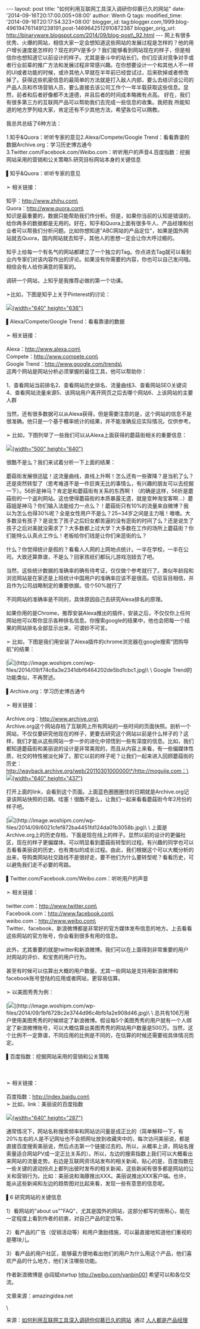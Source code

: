 --- layout: post title: "如何利用互联网工具深入调研你仰慕已久的网站"
date: '2014-09-16T20:17:00.005+08:00' author: Wenh Q tags:
modified\_time: '2014-09-16T20:17:54.323+08:00' blogger\_id:
tag:blogger.com,1999:blog-4961947611491238191.post-1469642512910872387
blogger\_orig\_url:
http://binaryware.blogspot.com/2014/09/blog-post\_92.html ---
网上有很多优秀、火爆的网站，相信大家一定会想知道这些网站的发展过程是怎样的？他的用户增长速度是怎样的？现在的PV是多少？我们能够看到网站现在的样子，但是相信你也想知道它以前设计的样子。尤其是奋斗中的站长们，你们应该对竞争对手或者行业前辈的推广方法和发展过程非常感兴趣。在你想要设计一个和其他人不一样的UI或者功能的时候，或许其他人早就在半年前已经尝试过，后来砍掉或者修改掉了。获得这些机密信息的最简单的方法就是打入敌人内部，要么去结识该公司的产品人员和市场营销人员，要么直接去该公司工作个一年半载获取这些信息。显然，前者和后者好像都不太道德，并且后者的时间成本略微有点高。
好在，我们有很多第三方的互联网产品可以帮助我们去完成一些信息的收集。我把我
所能知道的地方罗列给大家，肯定还有不少其他方法，希望各位可以赐教。\
\
我总共总结了6种方法：\
\
1.知乎&Quora：听听专家的意见2.Alexa/Compete/Google
Trend：看看靠谱的数据Archive.org：学习历史博古通今3.Twitter.com/Facebook.com/Weibo.com：听听用户的声音4.百度指数：挖掘网站采用的营销和公关策略5.研究目标网站本身的关键信息\
\
▌知乎&Quora：听听专家的意见\
\
➣ 相关链接：\
\
知乎：http://www.zhihu.com\
\
Quora：http://www.quora.com\
\
知识是最重要的，数据只能帮助我们作分析。但是，如果你当前的认知是错误的，给你再多的数据都是无用的。好在，知乎和Quora上面有很多牛人、产品经理和创业者可以帮我们分析问题。比如你想知道"ABC网站的产品定位"，如果是国外网站就去Quora，国内网站就去知乎，其他人的思想一定会让你大呼过瘾的。\
\
知乎上给每一个有名气的网站都建立了一个独立的Tag。你点进去Tag就可以看到业内专家们对该内容作出的评论。如果没有你需要的内容，你也可以自己发问哦。相信会有人给你满意的答案的。\
\
调研一个网站，上知乎是我推荐必做的第一个功课。\
\
➣比如，下图是知乎上关于Pinterest的讨论：\
\
[![](https://images-blogger-opensocial.googleusercontent.com/gadgets/proxy?url=http%3A%2F%2Fimage.woshipm.com%2Fwp-files%2F2014%2F09%2F96dd9582d0229f8510dc2976895b7071.jpg&container=blogger&gadget=a&rewriteMime=image%2F*){width="640"
height="636"}](http://image.woshipm.com/wp-files/2014/09/96dd9582d0229f8510dc2976895b7071.jpg)\
\
▌Alexa/Compete/Google Trend：看看靠谱的数据\
\
➣ 相关链接：\
\
Alexa：http://www.alexa.com\
\
Compete：http://www.compete.com\
\
Google Trend：http://www.google.com/trends\
\
这两个网站是网站分析必须掌握的最佳工具，他可以帮助你：\
\
1、查看网站当前排名2、查看网站历史排名、流量曲线3、查看网站SEO关键词4、查看网站流量来源5、该网站用户离开网页之后去哪个网站6、上该网站的主要人群\
\
当然，还有很多数据可以从Alexa获得，但是需要注意的是，这个网站的信息不是很准确。他只是一个基于概率统计的结果，并不能准确反应实际情况。仅供参考。\
\
➣ 比如，下图列举了一些我们可以从Alexa上面获得的蘑菇街相关的重要信息：\
\
[![](https://images-blogger-opensocial.googleusercontent.com/gadgets/proxy?url=http%3A%2F%2Fimage.woshipm.com%2Fwp-files%2F2014%2F09%2F68b098f3531081611035b344864cd074.jpg&container=blogger&gadget=a&rewriteMime=image%2F*){width="500"
height="640"}](http://image.woshipm.com/wp-files/2014/09/68b098f3531081611035b344864cd074.jpg)\
\
很酷不是么？我们来试着分析一下上面的结果：\
\
蘑菇街发展很迅猛！这流量曲线，直线上升啊！怎么还有一些骤降？是当机了么？还是突然转型了（思考难道不是一件巨爽无比的事情么，有兴趣的朋友可以去挖掘一下）。56折是神马？肯定是和蘑菇街有关系的东西啊！（的确是这样，56折是蘑菇街的一个返利网站。这也使得蘑菇街的本质暴露无遗，就是变种淘宝客啊…）蘑菇姐是神马？你们输入法能给力一点么？！蘑菇街只有10%的流量来自微博？我以为怎么也得30%呢？全是女性用户不是么？25\~34岁之间是主力哦！嗷嗷。大多数没有孩子？是说生了孩子之后妇女都苦逼的没有逛街的时间了么？还是说生了孩子之后对美就没需求了？大多数都上过大学？大多数在工作的场所上蘑菇街？你们能特么认真点工作么！老板给你们钱是让你们来逛街的么？\
\
什么？你觉得统计是假的？看看人人网的上网地点统计。一半在学校，一半在公司。大致还算靠谱，不是么？回家孩纸们都玩儿游戏泡妞去了吧。\
\
当然，这些统计数据的准确率的确有待考证，仅仅做个参考就行了。类似年龄段和浏览网站是在家还是上班统计中国用户的准确率应该不是很高。切忌盲目相信，并且作为公司战略制定的重要依据。信个50%就行了\
\
不同网站的准确率是不同的，具体原因自己去研究Alexa排名的原理。\
\
如果你用的是Chrome，推荐安装Alexa推出的插件，安装之后，不仅仅你上任何网站他可以帮你显示各种排名信息。你搜索google的结果中，他也会把每一个结果的网站排名全部显示出来，可谓妙不可言。\
\
➣
比如，下图是我们用安装了Alexa插件的chrome浏览器在google搜索"团购导航"的结果：\
\
[![](https://images-blogger-opensocial.googleusercontent.com/gadgets/proxy?url=http%3A%2F%2Fimage.woshipm.com%2Fwp-files%2F2014%2F09%2Ff74c6a3e2341dbf6464202de5bd1cbc1.jpg&container=blogger&gadget=a&rewriteMime=image%2F*)](http://image.woshipm.com/wp-files/2014/09/f74c6a3e2341dbf6464202de5bd1cbc1.jpg)\
\
Google Trend的功能类似，不再赘述。\
\
▌Archive.org：学习历史博古通今\
\
➣ 相关链接：\
\
Archive.org：http://www.archive.org\
\
Archive.org这个网站存档了互联网上所有网站的一些时间的页面快照。剖析一个网站，不仅仅要研究他现在的样子，更要去研究这个网站以前是什么样子的？这样，我们才能从这些网站一步一步的进化中领悟到一些有深度的信息。比如，我们都知道蘑菇街和美丽说的设计是非常美观的，而且从内容上来看，有一些偏媒体性质，社交的特性被淡化掉了。那它以前的样子呢？让我们一起来进入回顾蘑菇街的历史：http://wayback.archive.org/web/20110301000000\*/http://mogujie.com：\
\
[![](https://images-blogger-opensocial.googleusercontent.com/gadgets/proxy?url=http%3A%2F%2Fimage.woshipm.com%2Fwp-files%2F2014%2F09%2F59e47a12fcc9746bf249d9cfd4df529e.jpg&container=blogger&gadget=a&rewriteMime=image%2F*){width="640"
height="437"}](http://image.woshipm.com/wp-files/2014/09/59e47a12fcc9746bf249d9cfd4df529e.jpg)\
\
打开上面的link，会看到这个页面。上面蓝色圈圈圈住的日期就是Archive.org记录该网站快照的日期。哇塞！很酷不是么，让我们一起来看看蘑菇街今年2月份的样子吧。\
\
[![](https://images-blogger-opensocial.googleusercontent.com/gadgets/proxy?url=http%3A%2F%2Fimage.woshipm.com%2Fwp-files%2F2014%2F09%2F6021cfef872ba4451fd124da01b3058b.jpg&container=blogger&gadget=a&rewriteMime=image%2F*)](http://image.woshipm.com/wp-files/2014/09/6021cfef872ba4451fd124da01b3058b.jpg)\
\
上面是Archive.org上的历史存档，下面是现在线上的样子。显然以前的设计的更偏社区，现在的样子更偏媒体。可以明显看到蘑菇街转型的过程。有兴趣的同学也可以去看看美丽说的历史，也有类似的成长过程。由此，我们根据这个可以大概分析的出来，导购类网站社交路线不是很好走，要不他们为什么要转型呢？看看历史，可以避免我们走不必要的弯路。\
\
▌Twitter.com/Facebook.com/Weibo.com：听听用户的声音\
\
➣ 相关链接：\
\
twitter.com：http://www.twitter.com\
\
Facebook.com：http://www.facebook.com\
\
weibo.com：http://www.weibo.com\
\
Twitter、facebook、新浪微博都是非常好的官方媒体发布信息的地方。上去看看这些网站的官方账号，你会看到很多有用的信息。\
\
此外，尤其重要的就是twitter和新浪微博。我们可以在上面得到非常重要的用户对网站的评价、和宝贵的用户行为。\
\
甚至有时候可以估算出大概的用户数量。尤其一些网站是支持用新浪微博和facebook账号登陆的应用或者网站，更容易估算。\
\
➣ 以美图秀秀为例：\
\
[![](https://images-blogger-opensocial.googleusercontent.com/gadgets/proxy?url=http%3A%2F%2Fimage.woshipm.com%2Fwp-files%2F2014%2F09%2F1bf6728c2e3744d96c4bfb1a2e908d46.jpg&container=blogger&gadget=a&rewriteMime=image%2F*)](http://image.woshipm.com/wp-files/2014/09/1bf6728c2e3744d96c4bfb1a2e908d46.jpg)\
\
总共有106万用户使用美图秀秀的时候绑定了新浪微博。假设每5个美图秀秀的用户就有一个人绑定了新浪微博账号，可以大概估算出美图秀秀的网站用户数量是500万。当然，这个比例不一定靠谱，不同应用的比例是不同的，在估算的时候还需要视具体情况而定。\
\
▌百度指数：挖掘网站采用的营销和公关策略\
\
\
\
➣ 相关链接：\
\
百度指数：http://index.baidu.com\
\
➣ 比如，link：美丽说的百度指数\
\
[![](https://images-blogger-opensocial.googleusercontent.com/gadgets/proxy?url=http%3A%2F%2Fimage.woshipm.com%2Fwp-files%2F2014%2F09%2Fd2d6240735be7f8c74fb403405664d3b.jpg&container=blogger&gadget=a&rewriteMime=image%2F*){width="640"
height="287"}](http://image.woshipm.com/wp-files/2014/09/d2d6240735be7f8c74fb403405664d3b.jpg)\
\
通常情况下，网站名称搜索频率和网站访问量是成正比的（简单解释一下，有20%左右的人是不记网址也不会把网址放到收藏夹中的，每次访问美丽说，都是直接百度搜索美丽说，然后点击第一个链接过去的。所以，从概率上讲，网站名搜索量适合网站PV成一定正比关系的）。所以，左边的搜索指数上我们可以大概看出来网站的流量走势。右边是互联网资讯站发布的相关新闻，贴心的是，百度指数在一些关键的波动拐点上都列出彼时发布的相关新闻，这些新闻有很多都是网站的公关和营销行为。比如：美丽说和海豚推出XXX。美丽说推出XXX客户端。也许，能从这些新闻和左边的趋势图对比起来看，发现一些有意思的信息呢。\
\
▌6 研究网站的关键信息\
\
1）看网站的"about
us""FAQ"，尤其是国外的网站，这部分都写的很用心，能在一定程度上看到作者的初衷，对自己产品的定位等。\
\
2）看产品的广告（促销活动等）和用户激励措施，可以最直接地知道他们重视的是哪块儿。\
\
3）看产品的用户社区，能够最方便地看出他们的用户为什么用这个产品，他们喜欢产品的什么地方，他们关注哪些功能。\
\
作者新浪微博是 @阎斌startup http://weibo.com/yanbin001
希望可以和各位交流。\
\
文章来源：amazingidea.net
<div>

\

</div>

<div>

来源：[如何利用互联网工具深入调研你仰慕已久的网站](http://www.woshipm.com/pmd/105976.html)  通过 [人人都是产品经理](http://www.woshipm.com/)

</div>
